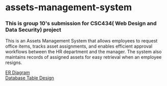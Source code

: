 # assets-management-system
### This is group 10's submission for CSC434( Web Design and Data Security) project

<p>This is an Assets Management System that allows employees to request office items, tracks asset assignments, and enables efficient approval workflows between the HR department and the manager. 
The system also maintains records of assigned assets for easy retrieval when an employee resigns. </p>

[ER Diagram](https://lucid.app/lucidchart/a3306a6d-dd63-4e10-aa91-82ac93e66541/edit?invitationId=inv_d4963a3c-4eeb-4c3e-a5d1-a6cae4cb8226&page=0_0#)
<br>
[Database Table Design](https://docs.google.com/document/d/14YLVsWOCC5YYNDU1jR4f3EzR9nHA6FsWQ8jM2PKTqWo/edit?usp=sharing)
